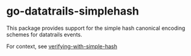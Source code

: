 # go-datatrails-simplehash

This package provides support for the simple hash canonical encoding
schemes for datatrails events.

For context, see [verifying-with-simple-hash](https://docs.datatrails.com/developers/developer-patterns/verifying-with-simple-hash/)
